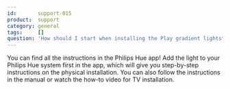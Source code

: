 ```yaml
---
id:       support-015
product:  support
category: general
tags:     []
question: 'How should I start when installing the Play gradient lightstrip?'
---
```


You can find all the instructions in the Philips Hue app! Add the light to your Philips Hue system first in the app, which will give you step-by-step instructions on the physical installation.
You can also follow the instructions in the manual or watch the how-to video for TV installation.